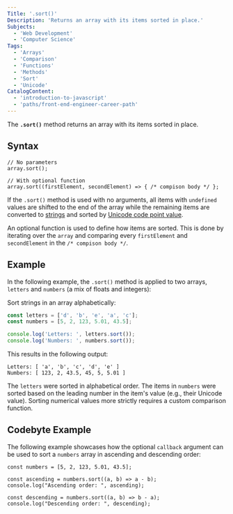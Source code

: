 ```yaml
---
Title: '.sort()'
Description: 'Returns an array with its items sorted in place.'
Subjects:
  - 'Web Development'
  - 'Computer Science'
Tags:
  - 'Arrays'
  - 'Comparison'
  - 'Functions'
  - 'Methods'
  - 'Sort'
  - 'Unicode'
CatalogContent:
  - 'introduction-to-javascript'
  - 'paths/front-end-engineer-career-path'
---
```


The **`.sort()`** method returns an array with its items sorted in place.

## Syntax

```pseudo
// No parameters
array.sort();

// With optional function
array.sort((firstElement, secondElement) => { /* compison body */ };
```

If the `.sort()` method is used with no arguments, all items with `undefined` values are shifted to the end of the array while the remaining items are converted to [strings](https://www.codecademy.com/resources/docs/javascript/strings) and sorted by [Unicode code point value](https://en.wikipedia.org/wiki/Code_point).

An optional function is used to define how items are sorted. This is done by iterating over the `array` and comparing every `firstElement` and `secondElement` in the `/* compison body */`.

## Example

In the following example, the `.sort()` method is applied to two arrays, `letters` and `numbers` (a mix of floats and integers):

Sort strings in an array alphabetically:

```js
const letters = ['d', 'b', 'e', 'a', 'c'];
const numbers = [5, 2, 123, 5.01, 43.5];

console.log('Letters: ', letters.sort());
console.log('Numbers: ', numbers.sort());
```

This results in the following output:

```shell
Letters: [ 'a', 'b', 'c', 'd', 'e' ]
Numbers: [ 123, 2, 43.5, 45, 5, 5.01 ]
```

The `letters` were sorted in alphabetical order. The items in `numbers` were sorted based on the leading number in the item's value (e.g., their Unicode value). Sorting numerical values more strictly requires a custom comparison function.

## Codebyte Example

The following example showcases how the optional `callback` argument can be used to sort a `numbers` array in ascending and descending order:

```codebyte/javascript
const numbers = [5, 2, 123, 5.01, 43.5];

const ascending = numbers.sort((a, b) => a - b);
console.log("Ascending order: ", ascending);

const descending = numbers.sort((a, b) => b - a);
console.log("Descending order: ", descending);
```
